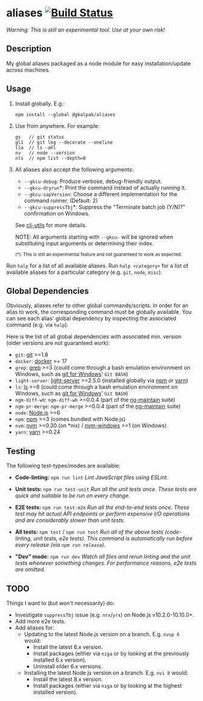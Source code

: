 # aliases [![Build Status][build-status-image]][build-status]

_Warning:_
_This is still an experimental tool._
_Use at your own risk!_


## Description

My global aliases packaged as a node module for easy installation/update across machines.


## Usage

1. Install globally. E.g.:

    ```shell
    npm install --global @gkalpak/aliases
    ```

2. Use from anywhere. For example:

    ```shell
    gs   // git status
    gl1  // git log --decorate --oneline
    lla  // ls -ahl
    nv   // node --version
    nls  // npm list --depth=0
    ```

3. All aliases also accept the following arguments:
    - `--gkcu-debug`: Produce verbose, debug-friendly output.
    - `--gkcu-dryrun`*: Print the command instead of actually running it.
    - `--gkcu-sapVersion`: Choose a different implementation for the command runner. (Default: 2)
    - `--gkcu-suppressTbj`*: Suppress the "Terminate batch job (Y/N)?" confirmation on Windows.

    See [cli-utils] for more details.

    NOTE: All arguments starting with `--gkcu-` will be ignored when substituting input arguments or
    determining their index.

    <sub>(*): This is still an experimental feature and not guaranteed to work as expected.</sub>

Run `halp` for a list of all available aliases.
Run `halp <category>` for a list of available aliases for a particular category (e.g. `git`, `node`,
`misc`).


## Global Dependencies

Obviously, aliases refer to other global commands/scripts. In order for an alias to work, the
corresponding command must be globally available. You can see each alias' global dependency by
inspecting the associated command (e.g. via `halp`).

Here is the list of all global dependencies with associated min. version (older versions are not guaranteed work):

- `git`: [git] >=1.8
- `docker`: [docker] >= 17
- `grep`: [grep] >=3 (could come through a bash emulation environment on Windows, such as [git for
    Windows][git-win]' `Git BASH`)
- `light-server`: [light-server] >=2.5.0 (installed globally via [npm] or [yarn])
- `ls`: [ls] >=8 (could come through a bash emulation environment on Windows, such as [git for
    Windows][git-win]' `Git BASH`)
- `ngm-diff-wh`: `ngm-diff-wh` >=0.0.4 (part of the [ng-maintain] suite)
- `ngm-pr-merge`: `ngm-pr-merge` >=0.0.4 (part of the [ng-maintain] suite)
- `node`: [Node.js][node] >=6
- `npm`: [npm] >=3 (comes bundled with Node.js)
- `nvm`: [nvm] >=0.30 (on *nix) / [nvm-windows][nvm-win] >=1 (on Windows)
- `yarn`: [yarn] >=0.24

## Testing

The following test-types/modes are available:

- **Code-linting:** `npm run lint`
  _Lint JavaScript files using ESLint._

- **Unit tests:** `npm run test-unit`
  _Run all the unit tests once. These tests are quick and suitable to be run on every change._

- **E2E tests:** `npm run test-e2e`
  _Run all the end-to-end tests once. These test may hit actual API endpoints or perform expensive
  I/O operations and are considerably slower than unit tests._

- **All tests:** `npm test` / `npm run test`
  _Run all of the above tests (code-linting, unit tests, e2e tests). This command is automatically
  run before every release (via `npm run release`)._

- **"Dev" mode:** `npm run dev`
  _Watch all files and rerun linting and the unit tests whenever something changes. For performance
  reasons, e2e tests are omitted._

## TODO

Things I want to (but won't necessarily) do:

- Investigate `suppressTbj` issue (e.g. `nrx`/`yrx`) on Node.js v10.2.0-10.10.0+.
- Add more e2e tests.
- Add aliases for:
  - Updating to the latest Node.js version on a branch. E.g. `nvup 6` would:
    - Install the latest 6.x version.
    - Install packages (either via `niga` or by looking at the previously installed 6.x version).
    - Uninstall older 6.x versions.
  - Installing the latest Node.js version on a branch. E.g. `nvi 8` would:
    - Install the latest 8.x version.
    - Install packages (either via `niga` or by looking at the highest installed version).


[build-status]: https://travis-ci.org/gkalpak/aliases
[build-status-image]: https://travis-ci.org/gkalpak/aliases.svg?branch=master
[cli-utils]: https://www.npmjs.com/package/@gkalpak/cli-utils
[docker]: https://www.docker.com/
[git]: https://git-scm.com/
[git-win]: https://git-for-windows.github.io/
[grep]: https://en.wikipedia.org/wiki/Grep
[light-server]: https://www.npmjs.com/package/light-server
[ls]: https://en.wikipedia.org/wiki/Ls
[ng-maintain]: https://www.npmjs.com/package/@gkalpak/ng-maintain
[node]: https://nodejs.org/en/
[npm]: https://www.npmjs.com/
[nvm]: https://github.com/creationix/nvm
[nvm-win]: https://github.com/coreybutler/nvm-windows
[yarn]: https://yarnpkg.com/lang/en/
